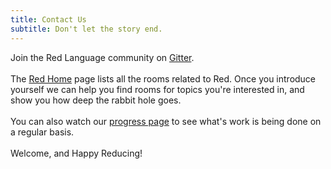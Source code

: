 ```yaml
---
title: Contact Us
subtitle: Don't let the story end.
---
```


Join the Red Language community on [Gitter](https://gitter.im/red/red/welcome).
\
\
The [Red Home](https://gitter.im/red/home) page lists all the rooms related
to Red. Once you introduce yourself we can help you find rooms for topics
you're interested in, and show you how deep the rabbit hole goes.
\
\
You can also watch our [progress page](https://progress.red-lang.org/)
to see what's work is being done on a regular basis.
\
\
Welcome, and Happy Reducing!